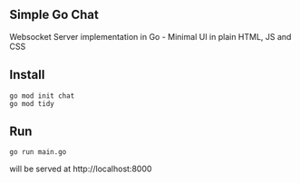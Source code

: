 ## Simple Go Chat

Websocket Server implementation in Go - Minimal UI in plain HTML, JS and CSS

## Install

```
go mod init chat
go mod tidy
```

## Run

```
go run main.go
```

will be served at http://localhost:8000